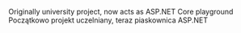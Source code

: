 Originally university project, now acts as ASP.NET Core playground
Początkowo projekt uczelniany, teraz piaskownica ASP.NET
